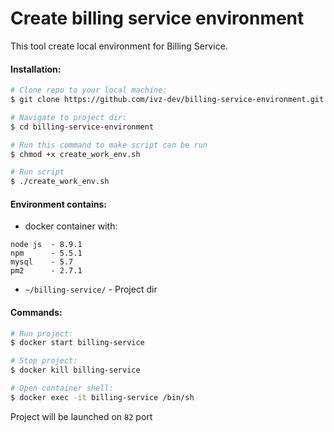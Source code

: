 # Create billing service environment
This tool create local environment for  Billing Service.

#### Installation:

```sh 
# Clone repo to your local machine:
$ git clone https://github.com/ivz-dev/billing-service-environment.git

# Navigate to project dir: 
$ cd billing-service-environment

# Run this command to make script can be run
$ chmod +x create_work_env.sh

# Run script
$ ./create_work_env.sh
```

#### Environment contains:

- docker container with:
```
node js  - 8.9.1
npm      - 5.5.1
mysql    - 5.7
pm2      - 2.7.1
```
- ```~/billing-service/``` - Project dir

#### Commands: 

```sh 
# Run project:
$ docker start billing-service

# Stop project: 
$ docker kill billing-service 

# Open container shell:
$ docker exec -it billing-service /bin/sh
```

Project will be launched on ```82``` port
